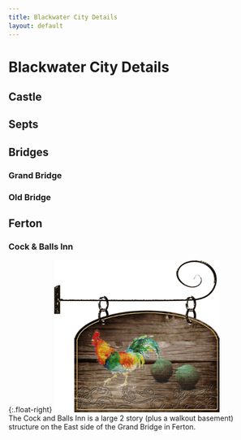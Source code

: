 ```yaml
---
title: Blackwater City Details
layout: default
---
```



# Blackwater City Details

## Castle

## Septs

## Bridges

### Grand Bridge  

### Old Bridge  

## Ferton  

### Cock & Balls Inn  
{:.float-right} <img src="../images/Cock and Balls Sign.png" height="300">    
The Cock and Balls Inn is a large 2 story (plus a walkout basement) structure on the East side of the Grand Bridge in Ferton.
